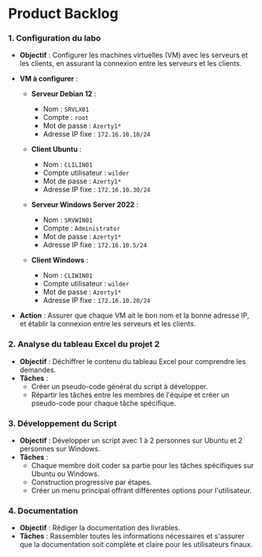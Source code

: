 # Product Backlog

### 1. Configuration du labo

- **Objectif** : Configurer les machines virtuelles (VM) avec les serveurs et les clients, en assurant la connexion entre les serveurs et les clients.
- **VM à configurer** :
  
  - **Serveur Debian 12** : 
    - Nom : `SRVLX01`
    - Compte : `root`
    - Mot de passe : `Azerty1*`
    - Adresse IP fixe : `172.16.10.10/24`
      
  - **Client Ubuntu** : 
    - Nom : `CLILIN01`
    - Compte utilisateur : `wilder`
    - Mot de passe : `Azerty1*`
    - Adresse IP fixe : `172.16.10.30/24`
      
  - **Serveur Windows Server 2022** : 
    - Nom : `SRVWIN01`
    - Compte : `Administrator`
    - Mot de passe : `Azerty1*`
    - Adresse IP fixe : `172.16.10.5/24`
      
  - **Client Windows** : 
    - Nom : `CLIWIN01`
    - Compte utilisateur : `wilder`
    - Mot de passe : `Azerty1*`
    - Adresse IP fixe : `172.16.10.20/24`
      
- **Action** : Assurer que chaque VM ait le bon nom et la bonne adresse IP, et établir la connexion entre les serveurs et les clients.

### 2. Analyse du tableau Excel du projet 2

- **Objectif** : Déchiffrer le contenu du tableau Excel pour comprendre les demandes.
- **Tâches** :
  - Créer un pseudo-code général du script à développer.
  - Répartir les tâches entre les membres de l'équipe et créer un pseudo-code pour chaque tâche spécifique.

### 3. Développement du Script

- **Objectif** : Développer un script avec 1 à 2 personnes sur Ubuntu et 2 personnes sur Windows.
- **Tâches** :
  - Chaque membre doit coder sa partie pour les tâches spécifiques sur Ubuntu ou Windows.
  - Construction progressive par étapes.
  - Créer un menu principal offrant différentes options pour l'utilisateur.

### 4. Documentation

- **Objectif** : Rédiger la documentation des livrables.
- **Tâches** : Rassembler toutes les informations nécessaires et s'assurer que la documentation soit complète et claire pour les utilisateurs finaux.
